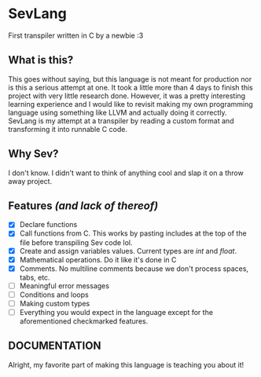 # SevLang
First transpiler written in C by a newbie :3

## What is this?
This goes without saying, but this language is not meant for production nor is this a serious attempt at one. It took a little more than 4 days to finish this project with very little research done. However, it was a pretty interesting learning experience and I would like to revisit making my own programming language using something like LLVM and actually doing it correctly. SevLang is my attempt at a transpiler by reading a custom format and transforming it into runnable C code. 

## Why Sev?
I don't know. I didn't want to think of anything cool and slap it on a throw away project.

## Features *(and lack of thereof)* 
- [x] Declare functions
- [x] Call functions from C. This works by pasting includes at the top of the file before transpiling Sev code lol. 
- [x] Create and assign variables values. Current types are *int* and *float*.
- [x] Mathematical operations. Do it like it's done in C
- [x] Comments. No multiline comments because we don't process spaces, tabs, etc. 
- [ ] Meaningful error messages
- [ ] Conditions and loops
- [ ] Making custom types
- [ ] Everything you would expect in the language except for the aforementioned checkmarked features.

## DOCUMENTATION 
Alright, my favorite part of making this language is teaching you about it!


